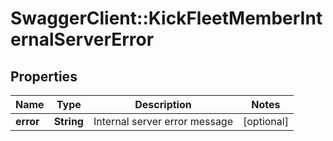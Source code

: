 # SwaggerClient::KickFleetMemberInternalServerError

## Properties
Name | Type | Description | Notes
------------ | ------------- | ------------- | -------------
**error** | **String** | Internal server error message | [optional] 


